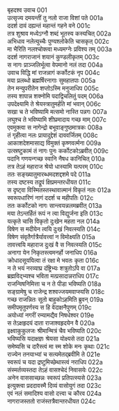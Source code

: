बृहदश्व उवाच	001  
उत्सृज्य दमयन्तीं तु नलो राजा विशां पते	001a  
ददर्श दावं दह्यन्तं महान्तं गहने वने	001c  
तत्र शुश्राव मध्येऽग्नौ शब्दं भूतस्य कस्यचित्	002a  
अभिधाव नलेत्युच्चैः पुण्यश्लोकेति चासकृत्	002c  
मा भैरिति नलश्चोक्त्वा मध्यमग्नेः प्रविश्य तम्	003a  
ददर्श नागराजानं शयानं कुण्डलीकृतम्	003c  
स नागः प्राञ्जलिर्भूत्वा वेपमानो नलं तदा	004a  
उवाच विद्धि मां राजन्नागं कर्कोटकं नृप	004c  
मया प्रलब्धो ब्रह्मर्षिरनागाः सुमहातपाः	005a  
तेन मन्युपरीतेन शप्तोऽस्मि मनुजाधिप	005c  
तस्य शापान्न शक्नोमि पदाद्विचलितुं पदम्	006a  
उपदेक्ष्यामि ते श्रेयस्त्रातुमर्हति मां भवान्	006c  
सखा च ते भविष्यामि मत्समो नास्ति पन्नगः	007a  
लघुश्च ते भविष्यामि शीघ्रमादाय गच्छ माम्	007c  
एवमुक्त्वा स नागेन्द्रो बभूवाङ्गुष्ठमात्रकः	008a  
तं गृहीत्वा नलः प्रायादुद्देशं दाववर्जितम्	008c  
आकाशदेशमासाद्य विमुक्तं कृष्णवर्त्मना	009a  
उत्स्रष्टुकामं तं नागः पुनः कर्कोटकोऽब्रवीत्	009c  
पदानि गणयन्गच्छ स्वानि नैषध कानिचित्	010a  
तत्र तेऽहं महाराज श्रेयो धास्यामि यत्परम्	010c  
ततः सङ्ख्यातुमारब्धमदशद्दशमे पदे	011a  
तस्य दष्टस्य तद्रूपं क्षिप्रमन्तरधीयत	011c  
स दृष्ट्वा विस्मितस्तस्थावात्मानं विकृतं नलः	012a  
स्वरूपधारिणं नागं ददर्श च महीपतिः	012c  
ततः कर्कोटको नागः सान्त्वयन्नलमब्रवीत्	013a  
मया तेऽन्तर्हितं रूपं न त्वा विद्युर्जना इति	013c  
यत्कृते चासि विकृतो दुःखेन महता नल	014a  
विषेण स मदीयेन त्वयि दुःखं निवत्स्यति	014c  
विषेण संवृतैर्गात्रैर्यावत्त्वां न विमोक्ष्यति	015a  
तावत्त्वयि महाराज दुःखं वै स निवत्स्यति	015c  
अनागा येन निकृतस्त्वमनर्हो जनाधिप	016a  
क्रोधादसूययित्वा तं रक्षा मे भवतः कृता	016c  
न ते भयं नरव्याघ्र दंष्ट्रिभ्यः शत्रुतोऽपि वा	017a  
ब्रह्मविद्भ्यश्च भविता मत्प्रसादान्नराधिप	017c  
राजन्विषनिमित्ता च न ते पीडा भविष्यति	018a  
सङ्ग्रामेषु च राजेन्द्र शश्वज्जयमवाप्स्यसि	018c  
गच्छ राजन्नितः सूतो बाहुकोऽहमिति ब्रुवन्	019a  
समीपमृतुपर्णस्य स हि वेदाक्षनैपुणम्	019c  
अयोध्यां नगरीं रम्यामद्यैव निषधेश्वर	019e  
स तेऽक्षहृदयं दाता राजाश्वहृदयेन वै	020a  
इक्ष्वाकुकुलजः श्रीमान्मित्रं चैव भविष्यति	020c  
भविष्यसि यदाक्षज्ञः श्रेयसा योक्ष्यसे तदा	021a  
समेष्यसि च दारैस्त्वं मा स्म शोके मनः कृथाः	021c  
राज्येन तनयाभ्यां च सत्यमेतद्ब्रवीमि ते	021e  
स्वरूपं च यदा द्रष्टुमिच्छेथास्त्वं नराधिप	022a  
संस्मर्तव्यस्तदा तेऽहं वासश्चेदं निवासयेः	022c  
अनेन वाससाच्छन्नः स्वरूपं प्रतिपत्स्यसे	023a  
इत्युक्त्वा प्रददावस्मै दिव्यं वासोयुगं तदा	023c  
एवं नलं समादिश्य वासो दत्त्वा च कौरव	024a  
नागराजस्ततो राजंस्तत्रैवान्तरधीयत	024c  
